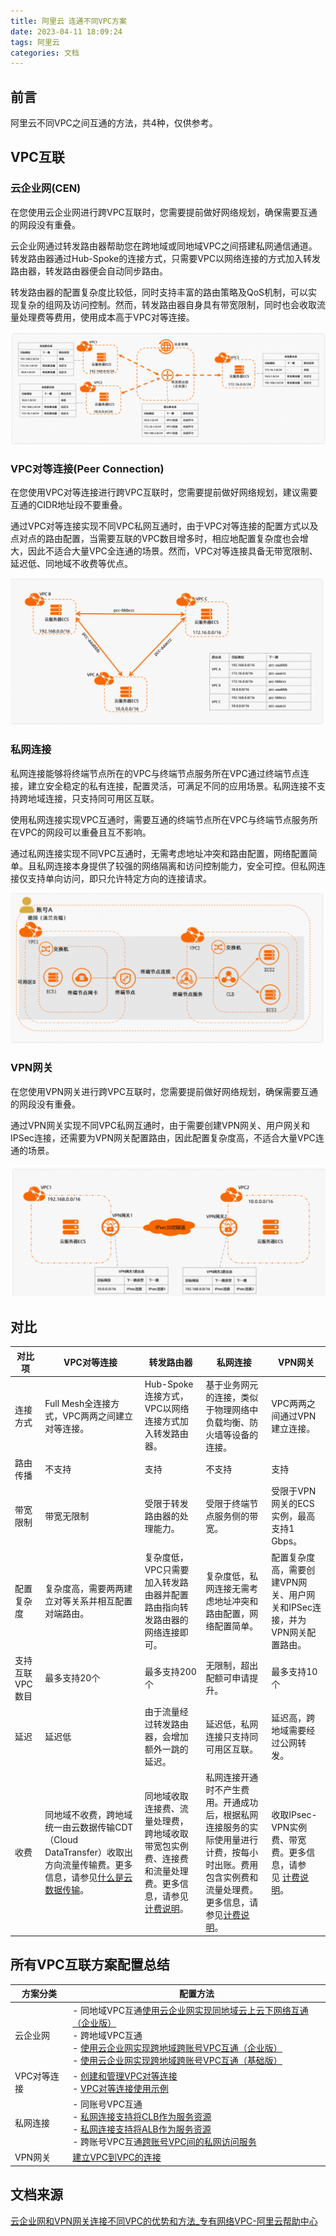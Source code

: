 ```yaml
---
title: 阿里云 连通不同VPC方案
date: 2023-04-11 18:09:24
tags: 阿里云
categories: 文档
---
```


## 前言

阿里云不同VPC之间互通的方法，共4种，仅供参考。

## VPC互联

### 云企业网(CEN)

在您使用云企业网进行跨VPC互联时，您需要提前做好网络规划，确保需要互通的网段没有重叠。

云企业网通过转发路由器帮助您在跨地域或同地域VPC之间搭建私网通信通道。转发路由器通过Hub-Spoke的连接方式，只需要VPC以网络连接的方式加入转发路由器，转发路由器便会自动同步路由。

转发路由器的配置复杂度比较低，同时支持丰富的路由策略及QoS机制，可以实现复杂的组网及访问控制。然而，转发路由器自身具有带宽限制，同时也会收取流量处理费等费用，使用成本高于VPC对等连接。

![](https://raw.githubusercontent.com/ErYoung2/imgbed/master/2023/04/11-18-22-39-%E6%88%AA%E5%B1%8F2023-04-11%2018.15.35.png)

### VPC对等连接(Peer Connection)

在您使用VPC对等连接进行跨VPC互联时，您需要提前做好网络规划，建议需要互通的CIDR地址段不要重叠。

通过VPC对等连接实现不同VPC私网互通时，由于VPC对等连接的配置方式以及点对点的路由配置，当需要互联的VPC数目增多时，相应地配置复杂度也会增大，因此不适合大量VPC全连通的场景。然而，VPC对等连接具备无带宽限制、延迟低、同地域不收费等优点。

![](https://raw.githubusercontent.com/ErYoung2/imgbed/master/2023/04/11-18-22-45-%E6%88%AA%E5%B1%8F2023-04-11%2018.15.46.png)

### 私网连接

私网连接能够将终端节点所在的VPC与终端节点服务所在VPC通过终端节点连接，建立安全稳定的私有连接，配置灵活，可满足不同的应用场景。私网连接不支持跨地域连接，只支持同可用区互联。

使用私网连接实现VPC互通时，需要互通的终端节点所在VPC与终端节点服务所在VPC的网段可以重叠且互不影响。

通过私网连接实现不同VPC互通时，无需考虑地址冲突和路由配置，网络配置简单。且私网连接本身提供了较强的网络隔离和访问控制能力，安全可控。但私网连接仅支持单向访问，即只允许特定方向的连接请求。

![](https://raw.githubusercontent.com/ErYoung2/imgbed/master/2023/04/11-18-22-50-%E6%88%AA%E5%B1%8F2023-04-11%2018.15.56.png)

### VPN网关

在您使用VPN网关进行跨VPC互联时，您需要提前做好网络规划，确保需要互通的网段没有重叠。

通过VPN网关实现不同VPC私网互通时，由于需要创建VPN网关、用户网关和IPSec连接，还需要为VPN网关配置路由，因此配置复杂度高，不适合大量VPC连通的场景。

![](https://raw.githubusercontent.com/ErYoung2/imgbed/master/2023/04/11-18-22-57-%E6%88%AA%E5%B1%8F2023-04-11%2018.16.04.png)

## 对比

| 对比项       | VPC对等连接                                                                                                                                   | 转发路由器                                                                                                                    | 私网连接                                                                                                                                           | VPN网关                                                                                                      |
| --------- | ----------------------------------------------------------------------------------------------------------------------------------------- | ------------------------------------------------------------------------------------------------------------------------ | ---------------------------------------------------------------------------------------------------------------------------------------------- | ---------------------------------------------------------------------------------------------------------- |
| 连接方式      | Full Mesh全连接方式，VPC两两之间建立对等连接。                                                                                                             | Hub-Spoke连接方式，VPC以网络连接方式加入转发路由器。                                                                                         | 基于业务网元的连接，类似于物理网络中负载均衡、防火墙等设备的连接。                                                                                                              | VPC两两之间通过VPN建立连接。                                                                                          |
| 路由传播      | 不支持                                                                                                                                       | 支持                                                                                                                       | 不支持                                                                                                                                            | 支持                                                                                                         |
| 带宽限制      | 带宽无限制                                                                                                                                     | 受限于转发路由器的处理能力。                                                                                                           | 受限于终端节点服务侧的带宽。                                                                                                                                 | 受限于VPN网关的ECS实例，最高支持1 Gbps。                                                                                 |
| 配置复杂度     | 复杂度高，需要两两建立对等关系并相互配置对端路由。                                                                                                                 | 复杂度低，VPC只需要加入转发路由器并配置路由指向转发路由器的网络连接即可。                                                                                   | 复杂度低，私网连接无需考虑地址冲突和路由配置，网络配置简单。                                                                                                                 | 配置复杂度高，需要创建VPN网关、用户网关和IPSec连接，并为VPN网关配置路由。                                                                 |
| 支持互联VPC数目 | 最多支持20个                                                                                                                                   | 最多支持200个                                                                                                                 | 无限制，超出配额可申请提升。                                                                                                                                 | 最多支持10个                                                                                                    |
| 延迟        | 延迟低                                                                                                                                       | 由于流量经过转发路由器，会增加额外一跳的延迟。                                                                                                  | 延迟低，私网连接只支持同可用区互联。                                                                                                                             | 延迟高，跨地域需要经过公网转发。                                                                                           |
| 收费        | 同地域不收费，跨地域统一由云数据传输CDT（Cloud DataTransfer）收取出方向流量传输费。更多信息，请参见[什么是云数据传输](https://help.aliyun.com/document_detail/328643.htm#topic-2127154)。 | 同地域收取连接费、流量处理费，跨地域收取带宽包实例费、连接费和流量处理费。更多信息，请参见[计费说明](https://help.aliyun.com/document_detail/189836.htm#concept-1985505)。 | 私网连接开通时不产生费用。开通成功后，根据私网连接服务的实际使用量进行计费，按每小时出账。费用包含实例费和流量处理费。更多信息，请参见[计费说明](https://help.aliyun.com/document_detail/198081.htm#concept-2021702)。 | 收取IPsec-VPN实例费、带宽费。更多信息，请参见 [计费说明](https://help.aliyun.com/document_detail/64984.htm#concept-c2z-svx-wdb)。 |

## 所有VPC互联方案配置总结

| 方案分类    | 配置方法                                                                                                                                                                                                                                                                                                                     |
| ------- | ------------------------------------------------------------------------------------------------------------------------------------------------------------------------------------------------------------------------------------------------------------------------------------------------------------------------ |
| 云企业网    | - 同地域VPC互通[使用云企业网实现同地域云上云下网络互通（企业版）](https://help.aliyun.com/document_detail/208591.htm#task-2047481)<br>- 跨地域VPC互通<br>  - [使用云企业网实现跨地域跨账号VPC互通（企业版）](https://help.aliyun.com/document_detail/404839.htm#task-2293645)<br>  - [使用云企业网实现跨地域跨账号VPC互通（基础版）](https://help.aliyun.com/document_detail/65901.htm#task-2293645) |
| VPC对等连接 | - [创建和管理VPC对等连接](https://help.aliyun.com/document_detail/418508.htm#task-2198119)<br>- [VPC对等连接使用示例](https://help.aliyun.com/document_detail/450505.htm#task-2225667)                                                                                                                                                    |
| 私网连接    | - 同账号VPC互通<br>  - [私网连接支持将CLB作为服务资源](https://help.aliyun.com/document_detail/174058.htm#task-1512598)<br>  - [私网连接支持将ALB作为服务资源](https://help.aliyun.com/document_detail/425746.htm#task-2206671)<br>- 跨账号VPC互通[跨账号VPC间的私网访问服务](https://help.aliyun.com/document_detail/174059.htm#task-1512598)                          |
| VPN网关   | [建立VPC到VPC的连接](https://help.aliyun.com/document_detail/65073.htm?spm=a2c4g.97766.0.0.10e57571NTnyta#concept-c4h-slz-wdb)                                                                                                                                                                                                 |



## 文档来源

[云企业网和VPN网关连接不同VPC的优势和方法_专有网络VPC-阿里云帮助中心](https://help.aliyun.com/document_detail/97766.html)
